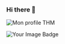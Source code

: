 ### Hi there 👋
![Mon profile THM](https://tryhackme.com/api/v2/badges/public-profile?userPublicId=1767834)

<img src="https://tryhackme-badges.s3.amazonaws.com/Ardcord.png" alt="Your Image Badge" />

<!--
**Ardcord/Ardcord** is a ✨ _special_ ✨ repository because its `README.md` (this file) appears on your GitHub profile.
<iframe src="https://tryhackme.com/api/v2/badges/public-profile?userPublicId=1767834" style='border:none;'></iframe>
Here are some ideas to get you started:

- 🔭 I’m currently working on ...
- 🌱 I’m currently learning ...
- 👯 I’m looking to collaborate on ...
- 🤔 I’m looking for help with ...
- 💬 Ask me about ...
- 📫 How to reach me: ...
- 😄 Pronouns: ...
- ⚡ Fun fact: ...
-->
